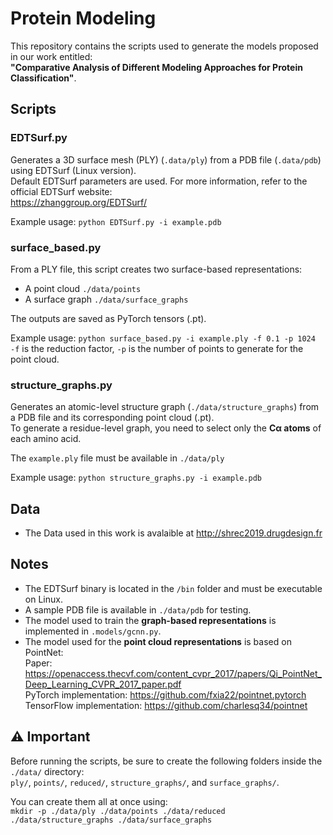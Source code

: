 # Protein Modeling

This repository contains the scripts used to generate the models proposed in our work entitled:  
**"Comparative Analysis of Different Modeling Approaches for Protein Classification"**.

## Scripts

### EDTSurf.py
Generates a 3D surface mesh (PLY) (`.data/ply`) from a PDB file (`.data/pdb`) using EDTSurf (Linux version).  
Default EDTSurf parameters are used. For more information, refer to the official EDTSurf website:  
https://zhanggroup.org/EDTSurf/

Example usage: `python EDTSurf.py -i example.pdb`

### surface_based.py
From a PLY file, this script creates two surface-based representations:  
- A point cloud `./data/points`
- A surface graph  `./data/surface_graphs`

The outputs are saved as PyTorch tensors (.pt).

Example usage: `python surface_based.py -i example.ply -f 0.1 -p 1024`  
`-f` is the reduction factor, `-p` is the number of points to generate for the point cloud.

### structure_graphs.py
Generates an atomic-level structure graph (`./data/structure_graphs`) from a PDB file and its corresponding point cloud (.pt).  
To generate a residue-level graph, you need to select only the **Cα atoms** of each amino acid.

The `example.ply` file must be available in `./data/ply`

Example usage: `python structure_graphs.py -i example.pdb`

## Data
- The Data used in this work is avalaible at http://shrec2019.drugdesign.fr
## Notes
- The EDTSurf binary is located in the `/bin` folder and must be executable on Linux.
- A sample PDB file is available in `./data/pdb` for testing.
- The model used to train the **graph-based representations** is implemented in `.models/gcnn.py`.
- The model used for the **point cloud representations** is based on PointNet:  
  Paper: https://openaccess.thecvf.com/content_cvpr_2017/papers/Qi_PointNet_Deep_Learning_CVPR_2017_paper.pdf  
  PyTorch implementation: https://github.com/fxia22/pointnet.pytorch  
  TensorFlow implementation: https://github.com/charlesq34/pointnet

## ⚠️ Important
Before running the scripts, be sure to create the following folders inside the `./data/` directory:  
`ply/`, `points/`, `reduced/`, `structure_graphs/`, and `surface_graphs/`.

You can create them all at once using:  
`mkdir -p ./data/ply ./data/points ./data/reduced ./data/structure_graphs ./data/surface_graphs`
